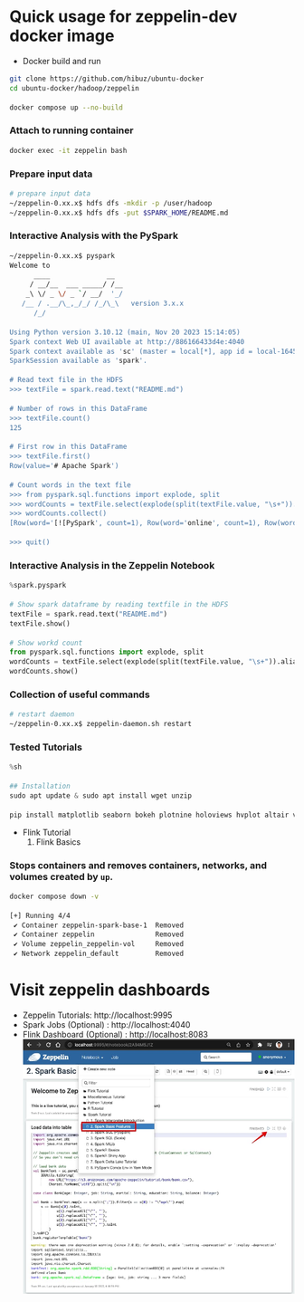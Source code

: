 # Quick usage for zeppelin-dev docker image
- Docker build and run
``` bash
git clone https://github.com/hibuz/ubuntu-docker
cd ubuntu-docker/hadoop/zeppelin

docker compose up --no-build
```

### Attach to running container
``` bash
docker exec -it zeppelin bash
```

### Prepare input data
``` bash
# prepare input data
~/zeppelin-0.xx.x$ hdfs dfs -mkdir -p /user/hadoop
~/zeppelin-0.xx.x$ hdfs dfs -put $SPARK_HOME/README.md
```

### Interactive Analysis with the PySpark
``` bash
~/zeppelin-0.xx.x$ pyspark
Welcome to
      ____              __
     / __/__  ___ _____/ /__
    _\ \/ _ \/ _ `/ __/  '_/
   /__ / .__/\_,_/_/ /_/\_\   version 3.x.x
      /_/

Using Python version 3.10.12 (main, Nov 20 2023 15:14:05)
Spark context Web UI available at http://886166433d4e:4040
Spark context available as 'sc' (master = local[*], app id = local-1645887524271).
SparkSession available as 'spark'.

# Read text file in the HDFS
>>> textFile = spark.read.text("README.md")

# Number of rows in this DataFrame
>>> textFile.count()
125

# First row in this DataFrame
>>> textFile.first()
Row(value='# Apache Spark')

# Count words in the text file
>>> from pyspark.sql.functions import explode, split
>>> wordCounts = textFile.select(explode(split(textFile.value, "\s+")).alias("word")).groupBy("word").count()
>>> wordCounts.collect()
[Row(word='[![PySpark', count=1), Row(word='online', count=1), Row(word='graphs', count=1)...

>>> quit()
```

### Interactive Analysis in the Zeppelin Notebook
```python
%spark.pyspark

# Show spark dataframe by reading textfile in the HDFS
textFile = spark.read.text("README.md")
textFile.show()

# Show workd count
from pyspark.sql.functions import explode, split
wordCounts = textFile.select(explode(split(textFile.value, "\s+")).alias("word")).groupBy("word").count()
wordCounts.show()
```

### Collection of useful commands
```bash
# restart daemon
~/zeppelin-0.xx.x$ zeppelin-daemon.sh restart
```

### Tested Tutorials
```python
%sh

## Installation
sudo apt update & sudo apt install wget unzip

pip install matplotlib seaborn bokeh plotnine holoviews hvplot altair vega_datasets plotly
```

- Flink Tutorial
  1. Flink Basics

### Stops containers and removes containers, networks, and volumes created by `up`.
``` bash
docker compose down -v

[+] Running 4/4
 ✔ Container zeppelin-spark-base-1  Removed
 ✔ Container zeppelin               Removed
 ✔ Volume zeppelin_zeppelin-vol     Removed
 ✔ Network zeppelin_default         Removed
```

# Visit zeppelin dashboards

- Zeppelin Tutorials: http://localhost:9995
- Spark Jobs (Optional) : http://localhost:4040
- Flink Dashboard (Optional) : http://localhost:8083
![Zeppelin Tutorials](.assets/zeppelin_dev.jpg)
